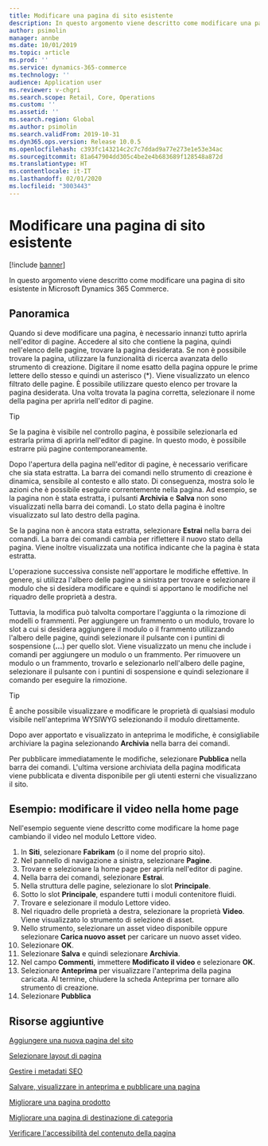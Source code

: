 ```yaml
---
title: Modificare una pagina di sito esistente
description: In questo argomento viene descritto come modificare una pagina di sito esistente in Microsoft Dynamics 365 Commerce.
author: psimolin
manager: annbe
ms.date: 10/01/2019
ms.topic: article
ms.prod: ''
ms.service: dynamics-365-commerce
ms.technology: ''
audience: Application user
ms.reviewer: v-chgri
ms.search.scope: Retail, Core, Operations
ms.custom: ''
ms.assetid: ''
ms.search.region: Global
ms.author: psimolin
ms.search.validFrom: 2019-10-31
ms.dyn365.ops.version: Release 10.0.5
ms.openlocfilehash: c393fc143214c2c7c7ddad9a77e273e1e53e34ac
ms.sourcegitcommit: 81a647904dd305c4be2e4b683689f128548a872d
ms.translationtype: HT
ms.contentlocale: it-IT
ms.lasthandoff: 02/01/2020
ms.locfileid: "3003443"
---
```

# <a name="modify-an-existing-site-page"></a>Modificare una pagina di sito esistente


[!include [banner](includes/banner.md)]

In questo argomento viene descritto come modificare una pagina di sito esistente in Microsoft Dynamics 365 Commerce.

## <a name="overview"></a>Panoramica

Quando si deve modificare una pagina, è necessario innanzi tutto aprirla nell'editor di pagine. Accedere al sito che contiene la pagina, quindi nell'elenco delle pagine, trovare la pagina desiderata. Se non è possibile trovare la pagina, utilizzare la funzionalità di ricerca avanzata dello strumento di creazione. Digitare il nome esatto della pagina oppure le prime lettere dello stesso e quindi un asterisco (\*). Viene visualizzato un elenco filtrato delle pagine. È possibile utilizzare questo elenco per trovare la pagina desiderata. Una volta trovata la pagina corretta, selezionare il nome della pagina per aprirla nell'editor di pagine.

> [!TIP]
> Se la pagina è visibile nel controllo pagina, è possibile selezionarla ed estrarla prima di aprirla nell'editor di pagine. In questo modo, è possibile estrarre più pagine contemporaneamente.

Dopo l'apertura della pagina nell'editor di pagine, è necessario verificare che sia stata estratta. La barra dei comandi nello strumento di creazione è dinamica, sensibile al contesto e allo stato. Di conseguenza, mostra solo le azioni che è possibile eseguire correntemente nella pagina. Ad esempio, se la pagina non è stata estratta, i pulsanti **Archivia** e **Salva** non sono visualizzati nella barra dei comandi. Lo stato della pagina è inoltre visualizzato sul lato destro della pagina.

Se la pagina non è ancora stata estratta, selezionare **Estrai** nella barra dei comandi. La barra dei comandi cambia per riflettere il nuovo stato della pagina. Viene inoltre visualizzata una notifica indicante che la pagina è stata estratta.

L'operazione successiva consiste nell'apportare le modifiche effettive. In genere, si utilizza l'albero delle pagine a sinistra per trovare e selezionare il modulo che si desidera modificare e quindi si apportano le modifiche nel riquadro delle proprietà a destra. 

Tuttavia, la modifica può talvolta comportare l'aggiunta o la rimozione di modelli o frammenti. Per aggiungere un frammento o un modulo, trovare lo slot a cui si desidera aggiungere il modulo o il frammento utilizzando l'albero delle pagine, quindi selezionare il pulsante con i puntini di sospensione (**...**) per quello slot. Viene visualizzato un menu che include i comandi per aggiungere un modulo o un frammento. Per rimuovere un modulo o un frammento, trovarlo e selezionarlo nell'albero delle pagine, selezionare il pulsante con i puntini di sospensione e quindi selezionare il comando per eseguire la rimozione.

> [!TIP]
> È anche possibile visualizzare e modificare le proprietà di qualsiasi modulo visibile nell'anteprima WYSIWYG selezionando il modulo direttamente.

Dopo aver apportato e visualizzato in anteprima le modifiche, è consigliabile archiviare la pagina selezionando **Archivia** nella barra dei comandi. 

Per pubblicare immediatamente le modifiche, selezionare **Pubblica** nella barra dei comandi. L'ultima versione archiviata della pagina modificata viene pubblicata e diventa disponibile per gli utenti esterni che visualizzano il sito. 

## <a name="example-change-the-video-on-the-home-page"></a>Esempio: modificare il video nella home page

Nell'esempio seguente viene descritto come modificare la home page cambiando il video nel modulo Lettore video.

1. In **Siti**, selezionare **Fabrikam** (o il nome del proprio sito).
1. Nel pannello di navigazione a sinistra, selezionare **Pagine**.
1. Trovare e selezionare la home page per aprirla nell'editor di pagine.
1. Nella barra dei comandi, selezionare **Estrai**.
1. Nella struttura delle pagine, selezionare lo slot **Principale**.
1. Sotto lo slot **Principale**, espandere tutti i moduli contenitore fluidi.
1. Trovare e selezionare il modulo Lettore video.
1. Nel riquadro delle proprietà a destra, selezionare la proprietà **Video**. Viene visualizzato lo strumento di selezione di asset.
1. Nello strumento, selezionare un asset video disponibile oppure selezionare **Carica nuovo asset** per caricare un nuovo asset video.
1. Selezionare **OK**.
1. Selezionare **Salva** e quindi selezionare **Archivia**.
1. Nel campo **Commenti**, immettere **Modificato il video** e selezionare **OK**.
1. Selezionare **Anteprima** per visualizzare l'anteprima della pagina caricata. Al termine, chiudere la scheda Anteprima per tornare allo strumento di creazione.
1. Selezionare **Pubblica**

## <a name="additional-resources"></a>Risorse aggiuntive

[Aggiungere una nuova pagina del sito](add-new-page.md)

[Selezionare layout di pagina](select-page-layouts.md)

[Gestire i metadati SEO](manage-seo-metadata.md)

[Salvare, visualizzare in anteprima e pubblicare una pagina](save-preview-publish-page.md)

[Migliorare una pagina prodotto](enrich-product-page.md)

[Migliorare una pagina di destinazione di categoria](enrich-category-page.md)

[Verificare l'accessibilità del contenuto della pagina](verify-accessibility.md)
